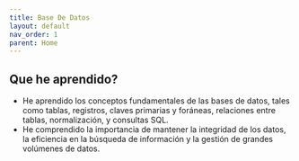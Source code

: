 ```yaml
---
title: Base De Datos
layout: default
nav_order: 1
parent: Home
---
```


## Que he aprendido?
- He aprendido los conceptos fundamentales de las bases de datos, tales como tablas, registros, claves primarias y foráneas, relaciones entre tablas, normalización, y consultas SQL.
 - He comprendido la importancia de mantener la integridad de los datos, la eficiencia en la búsqueda de información y la gestión de grandes volúmenes de datos.
